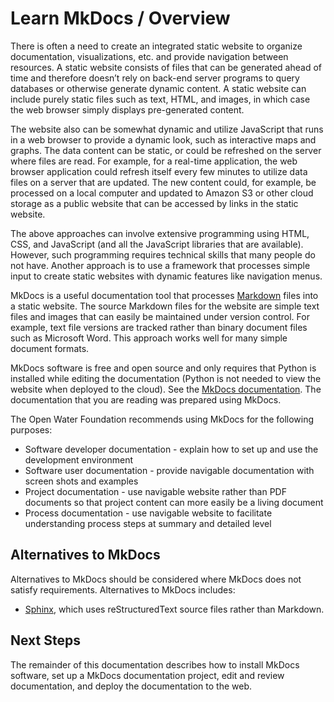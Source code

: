 # Learn MkDocs / Overview

There is often a need to create an integrated static website to organize documentation, visualizations, etc. and provide navigation between resources.
A static website consists of files that can be generated ahead of time and therefore doesn’t
rely on back-end server programs to query databases or otherwise generate dynamic content.
A static website can include purely static files such as text, HTML, and images,
in which case the web browser simply displays pre-generated content.

The website also can be somewhat dynamic and utilize JavaScript that runs in a web browser to provide a dynamic look, such as interactive maps and graphs.
The data content can be static, or could be refreshed on the server where files are read.
For example, for a real-time application, the web browser application could refresh itself
every few minutes to utilize data files on a server that are updated.
The new content could, for example, be processed on a local computer and updated to
Amazon S3 or other cloud storage as a public website that can be accessed by links in the static website.

The above approaches can involve extensive programming using HTML, CSS, and JavaScript (and all the JavaScript libraries that are available).
However, such programming requires technical skills that many people do not have.
Another approach is to use a framework that processes simple input to create static websites with dynamic features like navigation menus.

MkDocs is a useful documentation tool that processes [Markdown](https://en.wikipedia.org/wiki/Markdown) files into a static website.
The source Markdown files for the website are simple text files and images that can easily be maintained under version control.
For example, text file versions are tracked rather than binary document files such as Microsoft Word.
This approach works well for many simple document formats.

MkDocs software is free and open source and only requires that Python is installed while editing the documentation
(Python is not needed to view the website when deployed to the cloud).
See the [MkDocs documentation](http://www.mkdocs.org/).
The documentation that you are reading was prepared using MkDocs.

The Open Water Foundation recommends using MkDocs for the following purposes:

* Software developer documentation - explain how to set up and use the development environment
* Software user documentation - provide navigable documentation with screen shots and examples
* Project documentation - use navigable website rather than PDF documents so that project content can more easily be a living document
* Process documentation - use navigable website to facilitate understanding process steps at summary and detailed level

## Alternatives to MkDocs

Alternatives to MkDocs should be considered where MkDocs does not satisfy requirements.
Alternatives to MkDocs includes:

* [Sphinx](https://en.wikipedia.org/wiki/Sphinx_(documentation_generator)), which uses reStructuredText source files rather than Markdown.


## Next Steps

The remainder of this documentation describes how to install MkDocs software, set up a MkDocs documentation project,
edit and review documentation, and deploy the documentation to the web.
